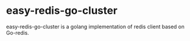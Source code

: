 # easy-redis-go-cluster
easy-redis-go-cluster is a golang implementation of redis client based on Go-redis. 

